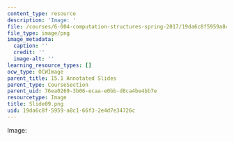 ```yaml
---
content_type: resource
description: 'Image: '
file: /courses/6-004-computation-structures-spring-2017/19da6c8f5959a8c166f32e4d7e34726c_Slide09.png
file_type: image/png
image_metadata:
  caption: ''
  credit: ''
  image-alt: ''
learning_resource_types: []
ocw_type: OCWImage
parent_title: 15.1 Annotated Slides
parent_type: CourseSection
parent_uid: 76ea0269-3b06-ecaa-e0bb-d8ca4be4bb7e
resourcetype: Image
title: Slide09.png
uid: 19da6c8f-5959-a8c1-66f3-2e4d7e34726c
---
```

Image: 

